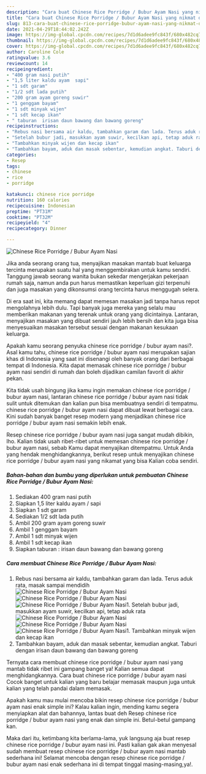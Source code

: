 ```yaml
---
description: "Cara buat Chinese Rice Porridge / Bubur Ayam Nasi yang nikmat dan Mudah Dibuat"
title: "Cara buat Chinese Rice Porridge / Bubur Ayam Nasi yang nikmat dan Mudah Dibuat"
slug: 813-cara-buat-chinese-rice-porridge-bubur-ayam-nasi-yang-nikmat-dan-mudah-dibuat
date: 2021-04-29T18:44:02.242Z
image: https://img-global.cpcdn.com/recipes/7d1d6adee9fc843f/680x482cq70/chinese-rice-porridge-bubur-ayam-nasi-foto-resep-utama.jpg
thumbnail: https://img-global.cpcdn.com/recipes/7d1d6adee9fc843f/680x482cq70/chinese-rice-porridge-bubur-ayam-nasi-foto-resep-utama.jpg
cover: https://img-global.cpcdn.com/recipes/7d1d6adee9fc843f/680x482cq70/chinese-rice-porridge-bubur-ayam-nasi-foto-resep-utama.jpg
author: Caroline Cole
ratingvalue: 3.6
reviewcount: 14
recipeingredient:
- "400 gram nasi putih"
- "1,5 liter kaldu ayam  sapi"
- "1 sdt garam"
- "1/2 sdt lada putih"
- "200 gram ayam goreng suwir"
- "1 genggam bayam"
- "1 sdt minyak wijen"
- "1 sdt kecap ikan"
- " taburan  irisan daun bawang dan bawang goreng"
recipeinstructions:
- "Rebus nasi bersama air kaldu, tambahkan garam dan lada. Terus aduk rata, masak sampai mendidih"
- "Setelah bubur jadi, masukkan ayam suwir, kecilkan api, tetap aduk rata"
- "Tambahkan minyak wijen dan kecap ikan"
- "Tambahkan bayam, aduk dan masak sebentar, kemudian angkat. Taburi dengan irisan daun bawang dan bawang goreng"
categories:
- Resep
tags:
- chinese
- rice
- porridge

katakunci: chinese rice porridge 
nutrition: 160 calories
recipecuisine: Indonesian
preptime: "PT31M"
cooktime: "PT32M"
recipeyield: "4"
recipecategory: Dinner

---
```



![Chinese Rice Porridge / Bubur Ayam Nasi](https://img-global.cpcdn.com/recipes/7d1d6adee9fc843f/680x482cq70/chinese-rice-porridge-bubur-ayam-nasi-foto-resep-utama.jpg)

Jika anda seorang orang tua, menyajikan masakan mantab buat keluarga tercinta merupakan suatu hal yang menggembirakan untuk kamu sendiri. Tanggung jawab seorang  wanita bukan sekedar mengerjakan pekerjaan rumah saja, namun anda pun harus memastikan keperluan gizi terpenuhi dan juga masakan yang dikonsumsi orang tercinta harus menggugah selera.

Di era  saat ini, kita memang dapat memesan masakan jadi tanpa harus repot mengolahnya lebih dulu. Tapi banyak juga mereka yang selalu mau memberikan makanan yang terenak untuk orang yang dicintainya. Lantaran, menyajikan masakan yang dibuat sendiri jauh lebih bersih dan kita juga bisa menyesuaikan masakan tersebut sesuai dengan makanan kesukaan keluarga. 



Apakah kamu seorang penyuka chinese rice porridge / bubur ayam nasi?. Asal kamu tahu, chinese rice porridge / bubur ayam nasi merupakan sajian khas di Indonesia yang saat ini disenangi oleh banyak orang dari berbagai tempat di Indonesia. Kita dapat memasak chinese rice porridge / bubur ayam nasi sendiri di rumah dan boleh dijadikan camilan favorit di akhir pekan.

Kita tidak usah bingung jika kamu ingin memakan chinese rice porridge / bubur ayam nasi, lantaran chinese rice porridge / bubur ayam nasi tidak sulit untuk ditemukan dan kalian pun bisa membuatnya sendiri di tempatmu. chinese rice porridge / bubur ayam nasi dapat dibuat lewat berbagai cara. Kini sudah banyak banget resep modern yang menjadikan chinese rice porridge / bubur ayam nasi semakin lebih enak.

Resep chinese rice porridge / bubur ayam nasi juga sangat mudah dibikin, lho. Kalian tidak usah ribet-ribet untuk memesan chinese rice porridge / bubur ayam nasi, sebab Kamu dapat menyajikan ditempatmu. Untuk Anda yang hendak menghidangkannya, berikut resep untuk menyajikan chinese rice porridge / bubur ayam nasi yang nikamat yang bisa Kalian coba sendiri.

<!--inarticleads1-->

##### Bahan-bahan dan bumbu yang diperlukan untuk pembuatan Chinese Rice Porridge / Bubur Ayam Nasi:

1. Sediakan 400 gram nasi putih
1. Siapkan 1,5 liter kaldu ayam / sapi
1. Siapkan 1 sdt garam
1. Sediakan 1/2 sdt lada putih
1. Ambil 200 gram ayam goreng suwir
1. Ambil 1 genggam bayam
1. Ambil 1 sdt minyak wijen
1. Ambil 1 sdt kecap ikan
1. Siapkan  taburan : irisan daun bawang dan bawang goreng




<!--inarticleads2-->

##### Cara membuat Chinese Rice Porridge / Bubur Ayam Nasi:

1. Rebus nasi bersama air kaldu, tambahkan garam dan lada. Terus aduk rata, masak sampai mendidih
<img src="https://img-global.cpcdn.com/steps/39f4e11cae1aaedd/160x128cq70/chinese-rice-porridge-bubur-ayam-nasi-langkah-memasak-1-foto.jpg" alt="Chinese Rice Porridge / Bubur Ayam Nasi"><img src="https://img-global.cpcdn.com/steps/64afe97b956cf740/160x128cq70/chinese-rice-porridge-bubur-ayam-nasi-langkah-memasak-1-foto.jpg" alt="Chinese Rice Porridge / Bubur Ayam Nasi"><img src="https://img-global.cpcdn.com/steps/8dda0821a8b8d73f/160x128cq70/chinese-rice-porridge-bubur-ayam-nasi-langkah-memasak-1-foto.jpg" alt="Chinese Rice Porridge / Bubur Ayam Nasi">1. Setelah bubur jadi, masukkan ayam suwir, kecilkan api, tetap aduk rata
<img src="https://img-global.cpcdn.com/steps/fe77d957e9629e12/160x128cq70/chinese-rice-porridge-bubur-ayam-nasi-langkah-memasak-2-foto.jpg" alt="Chinese Rice Porridge / Bubur Ayam Nasi"><img src="https://img-global.cpcdn.com/steps/2cccb674cb0b7b88/160x128cq70/chinese-rice-porridge-bubur-ayam-nasi-langkah-memasak-2-foto.jpg" alt="Chinese Rice Porridge / Bubur Ayam Nasi"><img src="https://img-global.cpcdn.com/steps/78718d18efe6159c/160x128cq70/chinese-rice-porridge-bubur-ayam-nasi-langkah-memasak-2-foto.jpg" alt="Chinese Rice Porridge / Bubur Ayam Nasi">1. Tambahkan minyak wijen dan kecap ikan
1. Tambahkan bayam, aduk dan masak sebentar, kemudian angkat. Taburi dengan irisan daun bawang dan bawang goreng




Ternyata cara membuat chinese rice porridge / bubur ayam nasi yang mantab tidak ribet ini gampang banget ya! Kalian semua dapat menghidangkannya. Cara buat chinese rice porridge / bubur ayam nasi Cocok banget untuk kalian yang baru belajar memasak maupun juga untuk kalian yang telah pandai dalam memasak.

Apakah kamu mau mulai mencoba bikin resep chinese rice porridge / bubur ayam nasi enak simple ini? Kalau kalian ingin, mending kamu segera menyiapkan alat dan bahannya, lantas buat deh Resep chinese rice porridge / bubur ayam nasi yang enak dan simple ini. Betul-betul gampang kan. 

Maka dari itu, ketimbang kita berlama-lama, yuk langsung aja buat resep chinese rice porridge / bubur ayam nasi ini. Pasti kalian gak akan menyesal sudah membuat resep chinese rice porridge / bubur ayam nasi mantab sederhana ini! Selamat mencoba dengan resep chinese rice porridge / bubur ayam nasi enak sederhana ini di tempat tinggal masing-masing,ya!.

